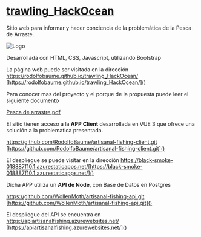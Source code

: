 # [trawling_HackOcean](https://github.com/RodolfoBaume/trawling_HackOcean)

Sitio web para informar y hacer conciencia de la problemática de la Pesca de Arraste.

![Logo](https://user-images.githubusercontent.com/74028526/168503517-21802f2f-abb4-4d97-b250-1bc5b78e6936.png)

Desarrollada con HTML, CSS, Javascript, utilizando Bootstrap

La página web puede ser visitada en la dirección https://rodolfobaume.github.io/trawling_HackOcean/ [https://rodolfobaume.github.io/trawling_HackOcean/]()

Para conocer mas del proyecto y el porque de la propuesta puede leer el siguiente documento

[Pesca de arrastre.pdf](https://github.com/RodolfoBaume/artisanal-fishing-client/files/8696471/Pesca.de.arrastre.pdf)


El sitio tienen acceso a la **APP Client** desarrollada en VUE 3 que ofrece una solución a la problematica presentada.

https://github.com/RodolfoBaume/artisanal-fishing-client.git [https://github.com/RodolfoBaume/artisanal-fishing-client.git]()

El despliegue se puede visitar en la dirección https://black-smoke-018887f10.1.azurestaticapps.net/[https://black-smoke-018887f10.1.azurestaticapps.net/]()


Dicha APP utiliza un **API de Node**, con Base de Datos en Postgres

https://github.com/WollenMoth/artisanal-fishing-api.git [https://github.com/WollenMoth/artisanal-fishing-api.git]()

El despliegue del API se encuentra en https://apiartisanalfishing.azurewebsites.net/ [https://apiartisanalfishing.azurewebsites.net/]()
